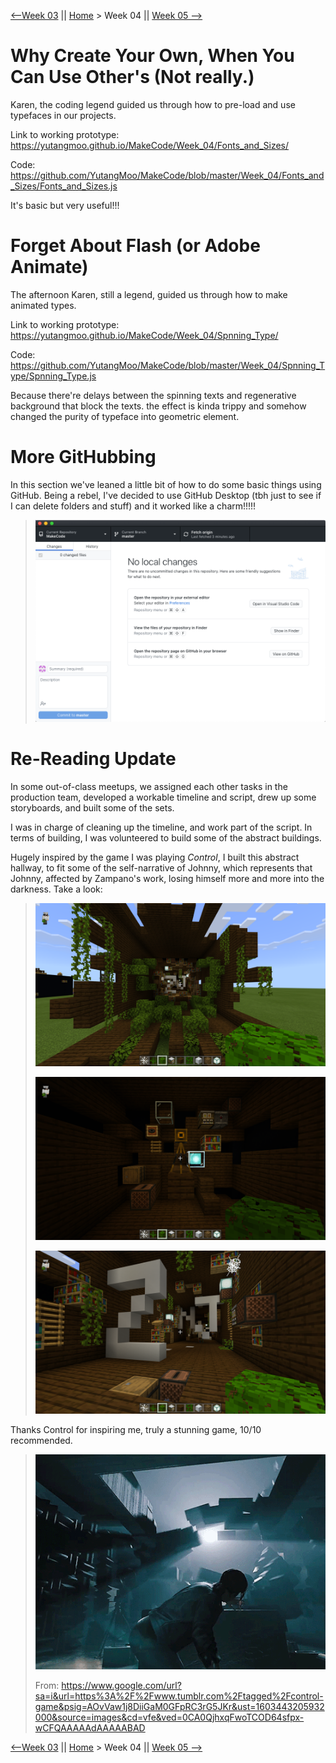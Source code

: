 [⟵Week 03](https://yutangmoo.github.io/MakeCode/Week_03) || [Home](https://yutangmoo.github.io/MakeCode/) > Week 04 ||  [Week 05 ⟶](https://yutangmoo.github.io/MakeCode/Week_05)



# Why Create Your Own, When You Can Use Other's (Not really.)

Karen, the coding legend guided us through how to pre-load and use typefaces in our projects.

Link to working prototype:
https://yutangmoo.github.io/MakeCode/Week_04/Fonts_and_Sizes/

Code:
https://github.com/YutangMoo/MakeCode/blob/master/Week_04/Fonts_and_Sizes/Fonts_and_Sizes.js

It's basic but very useful!!!



# Forget About Flash (or Adobe Animate)

The afternoon Karen, still a legend, guided us through how to make animated types. 

Link to working prototype:
https://yutangmoo.github.io/MakeCode/Week_04/Spnning_Type/

Code:
https://github.com/YutangMoo/MakeCode/blob/master/Week_04/Spnning_Type/Spnning_Type.js

Because there're delays between the spinning texts and regenerative background that block the texts. the effect is kinda trippy and somehow changed the purity of typeface into geometric element. 



# More GitHubbing

In this section we've leaned a little bit of how to do some basic things using GitHub. Being a rebel, I've decided to use GitHub Desktop (tbh just to see if I can delete folders and stuff) and it worked like a charm!!!!!

> ![1_GitHub](https://github.com/YutangMoo/MakeCode/blob/master/Week_04/Images/1_GitHub.png?raw=true)
>



# Re-Reading Update

In some out-of-class meetups, we assigned each other tasks in the production team, developed a workable timeline and script, drew up some storyboards, and built some of the sets.

I was in charge of cleaning up the timeline, and work part of the script. In terms of building, I was volunteered to build some of the abstract buildings. 

Hugely inspired by the game I was playing *Control*, I built this abstract hallway, to fit some of the self-narrative of Johnny, which represents that Johnny, affected by Zampano's work, losing himself more and more into the darkness. Take a look:

> ![2_MCS](https://github.com/YutangMoo/MakeCode/blob/master/Week_04/Images/2_MCS.png?raw=true)
>
> ![3_MCS](https://github.com/YutangMoo/MakeCode/blob/master/Week_04/Images/3_MCS.png?raw=true)
>
> ![4_MCS](https://github.com/YutangMoo/MakeCode/blob/master/Week_04/Images/4_MCS.png?raw=true)

Thanks Control for inspiring me, truly a stunning game, 10/10 recommended.

> ![tumblr_pa7xr2eIHw1qgojgxo5_500](https://github.com/YutangMoo/MakeCode/blob/master/Week_04/Images/tumblr_pa7xr2eIHw1qgojgxo5_500.gif?raw=true)
>
> From: https://www.google.com/url?sa=i&url=https%3A%2F%2Fwww.tumblr.com%2Ftagged%2Fcontrol-game&psig=AOvVaw1j8DiiGaM0GFpRC3rG5JKr&ust=1603443205932000&source=images&cd=vfe&ved=0CA0QjhxqFwoTCOD64sfpx-wCFQAAAAAdAAAAABAD



[⟵Week 03](https://yutangmoo.github.io/MakeCode/Week_03) || [Home](https://yutangmoo.github.io/MakeCode/) > Week 04 ||  [Week 05 ⟶](https://yutangmoo.github.io/MakeCode/Week_05)